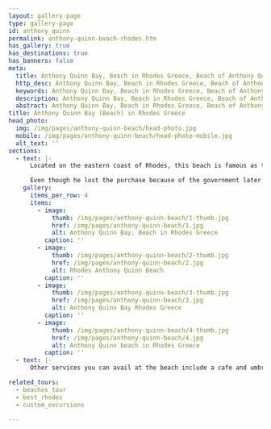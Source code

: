 ```yaml
---
layout: gallery-page
type: gallery-page
id: anthony_quinn
permalink: anthony-quinn-beach-rhodes.htm
has_gallery: true
has_destinations: true
has_banners: false
meta:
  title: Anthony Quinn Bay, Beach in Rhodes Greece, Beach of Anthony Quinn
  http_desc: Anthony Quinn Bay, Beach in Rhodes Greece, Beach of Anthony Quinn in Rhodes
  keywords: Anthony Quinn Bay, Beach in Rhodes Greece, Beach of Anthony Quinn in Rhodes
  description: Anthony Quinn Bay, Beach in Rhodes Greece, Beach of Anthony Quinn in Rhodes
  abstract: Anthony Quinn Bay, Beach in Rhodes Greece, Beach of Anthony Quinn in Rhodes
title: Anthony Quinn Bay (Beach) in Rhodes Greece
head_photo:
  img: /img/pages/anthony-quinn-beach/head-photo.jpg
  mobile: /img/pages/anthony-quinn-beach/head-photo-mobile.jpg
  alt_text: ''
sections:
  - text: |-
      Located on the eastern coast of Rhodes, this beach is famous as the filming spot of the classic movie ‘The Guns of Navaronne’ which starred Anthony Quinn. The reason why the beach was named after him involves an interesting story. The actor bought the isolated bay and was planning to create a center for artists and filmmakers there.

      Even though he lost the purchase because of the government later on, the beach is still known by the actor’s name. Offering stunning scenery, it is a ripe spot for tourists and families alike. A stairway leads down to it and even though it is littered with pebbles and rocks at certain points, you can always lounge on the sun beds and feel comfortable.
    gallery:
      items_per_row: 4
      items:
        - image:
            thumb: /img/pages/anthony-quinn-beach/1-thumb.jpg
            href: /img/pages/anthony-quinn-beach/1.jpg
            alt: Anthony Quinn Bay, Beach in Rhodes Greece
          caption: ''
        - image:
            thumb: /img/pages/anthony-quinn-beach/2-thumb.jpg
            href: /img/pages/anthony-quinn-beach/2.jpg
            alt: Rhodes Anthony Quinn Beach
          caption: ''
        - image:
            thumb: /img/pages/anthony-quinn-beach/3-thumb.jpg
            href: /img/pages/anthony-quinn-beach/3.jpg
            alt: Anthony Quinn Bay Rhodes Greece
          caption: ''
        - image:
            thumb: /img/pages/anthony-quinn-beach/4-thumb.jpg
            href: /img/pages/anthony-quinn-beach/4.jpg
            alt: Anthony Quinn beach in Rhodes Greece
          caption: ''
  - text: |-
      Other services you can avail at the beach include a cafe and umbrella rentals if you just want to read on the beach and not sunbathe. Ideal for diving and snorkeling. The spot does get quite crowded in the summer with tourists, so if you want quite time there, you can visit year-round except in July and August.

related_tours:
  - beaches_tour
  - best_rhodes
  - custom_excursions

---
```

